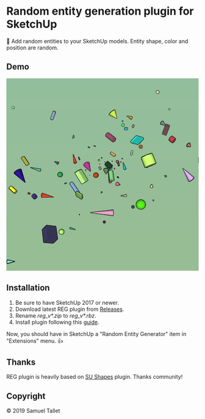# Random entity generation plugin for SketchUp

🎲 Add random entities to your SketchUp models. Entity shape, color and position are random.

Demo
----

![Random REG Plugin Demo](https://raw.githubusercontent.com/SamuelTS/SketchUp-Random-Entity-Generator/master/docs/demo.png)

Installation
------------

1. Be sure to have SketchUp 2017 or newer.
2. Download latest REG plugin from [Releases](https://github.com/SamuelTS/SketchUp-Random-Entity-Generator/releases).
3. Rename *reg_v\*.zip* to *reg_v\*.rbz*.
4. Install plugin following this [guide](https://help.sketchup.com/article/3000263).

Now, you should have in SketchUp a "Random Entity Generator" item in "Extensions" menu. 👍

Thanks
------

REG plugin is heavily based on [SU Shapes](https://github.com/SketchUp/sketchup-shapes) plugin. Thanks community!

Copyright
---------

© 2019 Samuel Tallet
